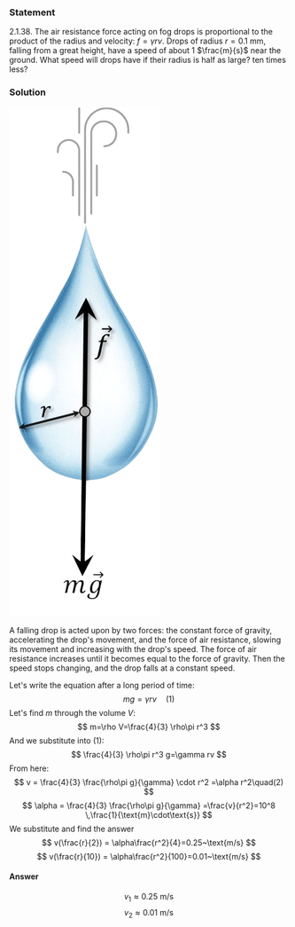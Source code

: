 ###  Statement 

$2.1.38.$ The air resistance force acting on fog drops is proportional to the product of the radius and velocity: $f = \gamma rv$. Drops of radius $r = 0.1$ mm, falling from a great height, have a speed of about $1$ $\frac{m}{s}$ near the ground. What speed will drops have if their radius is half as large? ten times less? 

### Solution

![ Forces acting on a drop |272x918, 14%](../../img/2.1.38/sol.png)

A falling drop is acted upon by two forces: the constant force of gravity, accelerating the drop's movement, and the force of air resistance, slowing its movement and increasing with the drop's speed. The force of air resistance increases until it becomes equal to the force of gravity. Then the speed stops changing, and the drop falls at a constant speed. 

Let's write the equation after a long period of time: $$ mg=\gamma rv\quad(1) $$ Let's find $m$ through the volume $V$: $$ m=\rho V=\frac{4}{3} \rho\pi r^3 $$ And we substitute into $(1)$: $$ \frac{4}{3} \rho\pi r^3 g=\gamma rv $$ From here: $$ v = \frac{4}{3} \frac{\rho\pi g}{\gamma} \cdot r^2 =\alpha r^2\quad(2) $$ $$ \alpha = \frac{4}{3} \frac{\rho\pi g}{\gamma} =\frac{v}{r^2}=10^8 \,\frac{1}{\text{m}\cdot\text{s}} $$ We substitute and find the answer $$ v(\frac{r}{2}) = \alpha\frac{r^2}{4}=0.25~\text{m/s} $$ $$ v(\frac{r}{10}) = \alpha\frac{r^2}{100}=0.01~\text{m/s} $$ 

#### Answer

$$v_1 \approx 0.25 ~\text{m/s}$$ $$v_2 \approx 0.01 ~\text{m/s}$$ 
